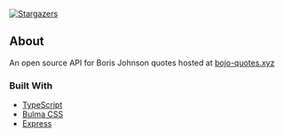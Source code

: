 [![Stargazers][stars-shield]][stars-url]

## About

An open source API for Boris Johnson quotes hosted at [bojo-quotes.xyz](https://bojo-quotes.xyz)

### Built With

* [TypeScript](https://www.typescriptlang.org/)
* [Bulma CSS](https://bulma.io/)
* [Express](https://expressjs.com/)


[stars-shield]: https://img.shields.io/github/stars/k200-dev/bojo-quotes.svg?style=for-the-badge
[stars-url]: https://github.com/k200-dev/bojo-quotes
